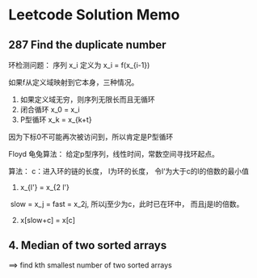 # Leetcode Solution Memo

## 287 Find the duplicate number

环检测问题： 序列 x_i 定义为 x_i = f(x_{i-1})

如果f从定义域映射到它本身，三种情况。

1. 如果定义域无穷，则序列无限长而且无循环
2. 闭合循环 x_0 = x_i
3. P型循环 x_k = x_{k+t}

因为下标0不可能再次被访问到，所以肯定是P型循环

Floyd 龟兔算法： 给定p型序列，线性时间，常数空间寻找环起点。

算法： c：进入环的链的长度， l为环的长度， 令l‘为大于c的l的倍数的最小值

1. x_{l'} = x_{2 l'}

​     slow = x_j = fast = x_2j, 所以j至少为c，此时已在环中， 而且j是l的倍数。

2. x[slow+c] = x[c]


## 4. Median of two sorted arrays

==> find kth smallest number of two sorted arrays

